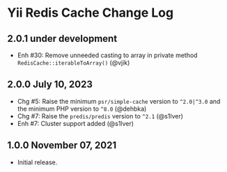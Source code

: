 # Yii Redis Cache Change Log

## 2.0.1 under development

- Enh #30: Remove unneeded casting to array in private method `RedisCache::iterableToArray()` (@vjik)

## 2.0.0 July 10, 2023

- Chg #5: Raise the minimum `psr/simple-cache` version to `^2.0|^3.0` and the minimum PHP version to `^8.0` (@dehbka)
- Chg #7: Raise the `predis/predis` version to `^2.1` (@s1lver)
- Enh #7: Cluster support added (@s1lver)

## 1.0.0 November 07, 2021

- Initial release.

